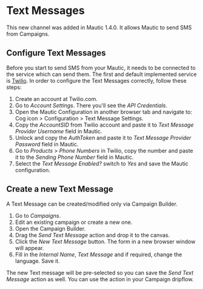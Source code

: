 # Text Messages

This new channel was added in Mautic 1.4.0. It allows Mautic to send SMS from Campaigns.

## Configure Text Messages

Before you start to send SMS from your Mautic, it needs to be connected to the service which can send them. The first and default implemented service is [Twilio](https://www.twilio.com). In order to configure the Text Messages correctly, follow these steps:

1. Create an account at Twilio.com.
2. Go to *Account Settings*. There you'll see the *API Credentials*.
3. Open the Mautic Configuration in another browser tab and navigate to: Cog icon > Configuration > Text Message Settings.
4. Copy the *AccountSID* from Twilio account and paste it to *Text Message Provider Username* field in Mautic.
5. Unlock and copy the *AuthToken* and paste it to *Text Message Provider Password* field in Mautic.
6. Go to *Products* > *Phone Numbers* in Twilio, copy the number and paste it to the *Sending Phone Number* field in Mautic.
7. Select the *Text Message Enabled?* switch to *Yes* and save the Mautic configuration.

## Create a new Text Message

A Text Message can be created/modified only via Campaign Builder.

1. Go to *Campaigns*.
2. Edit an existing campaign or create a new one.
3. Open the Campaign Builder.
4. Drag the *Send Text Message* action and drop it to the canvas.
5. Click the *New Text Message* button. The form in a new browser window will appear.
6. Fill in the *Internal Name*, *Text Message* and if required, change the language. Save it.

The new Text message will be pre-selected so you can save the *Send Text Message* action as well. You can use the action in your Campaign dripflow.
